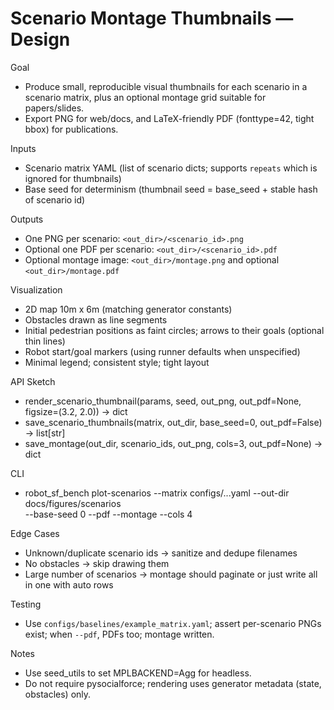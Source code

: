 # Scenario Montage Thumbnails — Design

Goal
- Produce small, reproducible visual thumbnails for each scenario in a scenario matrix, plus an optional montage grid suitable for papers/slides.
- Export PNG for web/docs, and LaTeX-friendly PDF (fonttype=42, tight bbox) for publications.

Inputs
- Scenario matrix YAML (list of scenario dicts; supports `repeats` which is ignored for thumbnails)
- Base seed for determinism (thumbnail seed = base_seed + stable hash of scenario id)

Outputs
- One PNG per scenario: `<out_dir>/<scenario_id>.png`
- Optional one PDF per scenario: `<out_dir>/<scenario_id>.pdf`
- Optional montage image: `<out_dir>/montage.png` and optional `<out_dir>/montage.pdf`

Visualization
- 2D map 10m x 6m (matching generator constants)
- Obstacles drawn as line segments
- Initial pedestrian positions as faint circles; arrows to their goals (optional thin lines)
- Robot start/goal markers (using runner defaults when unspecified)
- Minimal legend; consistent style; tight layout

API Sketch
- render_scenario_thumbnail(params, seed, out_png, out_pdf=None, figsize=(3.2, 2.0)) -> dict
- save_scenario_thumbnails(matrix, out_dir, base_seed=0, out_pdf=False) -> list[str]
- save_montage(out_dir, scenario_ids, out_png, cols=3, out_pdf=None) -> dict

CLI
- robot_sf_bench plot-scenarios --matrix configs/...yaml --out-dir docs/figures/scenarios \
  --base-seed 0 --pdf --montage --cols 4

Edge Cases
- Unknown/duplicate scenario ids → sanitize and dedupe filenames
- No obstacles → skip drawing them
- Large number of scenarios → montage should paginate or just write all in one with auto rows

Testing
- Use `configs/baselines/example_matrix.yaml`; assert per-scenario PNGs exist; when `--pdf`, PDFs too; montage written.

Notes
- Use seed_utils to set MPLBACKEND=Agg for headless.
- Do not require pysocialforce; rendering uses generator metadata (state, obstacles) only.
